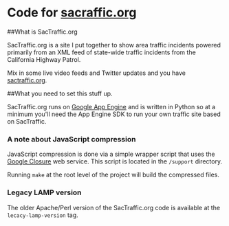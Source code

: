 Code for [sacraffic.org][sactraffic]
=====

##What is SacTraffic.org

SacTraffic.org is a site I put together to show area traffic incidents powered primarily from an XML feed of state-wide traffic incidents from the California Highway Patrol.

Mix in some live video feeds and Twitter updates and you have [sactraffic.org][sactraffic].

##What you need to set this stuff up.

SacTraffic.org runs on [Google App Engine](http://code.google.com/appengine/) and is written in Python so at a minimum you'll need the App Engine SDK to run your own traffic site based on SacTraffic.

### A note about JavaScript compression

JavaScript compression is done via a simple wrapper script that uses the [Google Closure](http://code.google.com/closure/) web service.  This script is located in the `/support` directory.

Running `make` at the root level of the project will build the compressed files.

### Legacy LAMP version

The older Apache/Perl version of the SacTraffic.org code is available at the `lecacy-lamp-version` tag.

[sactraffic]: http://www.sactraffic.org "SacTraffic.org"
